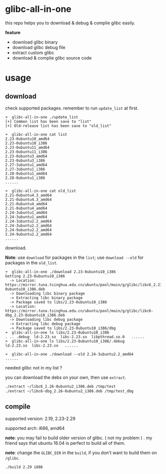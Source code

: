 # glibc-all-in-one

this repo helps you to download & debug & complie glibc easily.

__feature__

- download glibc binary
- download glibc debug file
- extract custom glibc
- download & complie glibc source code


# usage

## download
check supported packages. remember to run `update_list` at first.

```
➜  glibc-all-in-one ./update_list
[+] Common list has been save to "list"
[+] Old-release list has been save to "old_list"

➜  glibc-all-in-one cat list
2.23-0ubuntu10_amd64
2.23-0ubuntu10_i386
2.23-0ubuntu11_amd64
2.23-0ubuntu11_i386
2.23-0ubuntu3_amd64
2.23-0ubuntu3_i386
2.27-3ubuntu1_amd64
2.27-3ubuntu1_i386
2.28-0ubuntu1_amd64
2.28-0ubuntu1_i386
......

➜  glibc-all-in-one cat old_list
2.21-0ubuntu4.3_amd64
2.21-0ubuntu4.3_amd64
2.21-0ubuntu4_amd64
2.21-0ubuntu4_amd64
2.24-3ubuntu1_amd64
2.24-3ubuntu1_amd64
2.24-3ubuntu2.2_amd64
2.24-3ubuntu2.2_amd64
2.24-9ubuntu2.2_amd64
2.24-9ubuntu2.2_amd64
......
```

download. 

__Note__: use `download` for packages in the `list`; use `download --old` for packages in the `old_list`.

```
➜  glibc-all-in-one ./download 2.23-0ubuntu10_i386
Getting 2.23-0ubuntu10_i386
  -> Location: https://mirror.tuna.tsinghua.edu.cn/ubuntu/pool/main/g/glibc/libc6_2.23-0ubuntu10_i386.deb
  -> Downloading libc binary package
  -> Extracting libc binary package
  -> Package saved to libs/2.23-0ubuntu10_i386
  -> Location: https://mirror.tuna.tsinghua.edu.cn/ubuntu/pool/main/g/glibc/libc6-dbg_2.23-0ubuntu10_i386.deb
  -> Downloading libc debug package
  -> Extracting libc debug package
  -> Package saved to libs/2.23-0ubuntu10_i386/dbg
➜  glibc-all-in-one ls libs/2.23-0ubuntu10_i386
. .. .debug  ld-2.23.so  libc-2.23.so  libpthread.so.0   ......
➜  glibc-all-in-one ls libs/2.23-0ubuntu10_i386/.debug
ld-2.23.so  libc-2.23.so   ......
```

```
➜  glibc-all-in-one ./download --old 2.24-3ubuntu2.2_amd64
......
```

needed glibc not in my list ?

you can download the debs on your own, then use `extract`.

```sh
./extract ~/libc6_2.26-0ubuntu2_i386.deb /tmp/test
./extract ~/libc6-dbg_2.26-0ubuntu2_i386.deb /tmp/test_dbg
```

## compile

supported version: 2.19, 2.23-2.29

supported arch: i686, amd64

__note__: you may fail to build older version of glibc. ( not my problem ) . my friend says that ubuntu 16.04 is perfect to build all of them.

__note__: change the `GLIBC_DIR` in the `build`, if you don't want to build them on `/glibc`.

```sh
./build 2.29 i686
```
